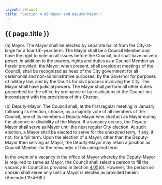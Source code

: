 ```yaml
---
layout: default 
title: "Section 4.03 Mayor and Deputy-Mayor."
---
```


{{ page.title }}
----------------

​(a) Mayor. The Mayor shall be elected by separate ballot from the
City-at-large for a four (4)-year term. The Mayor shall be a Council
Member and have the right to vote on all issues before the Council, but
shall have no veto power. In addition to the powers, rights and duties
as a Council Member as herein provided, the Mayor, when present, shall
preside at meetings of the Council, shall be recognized as head of the
City government for all ceremonial and non-administrative purposes, by
the Governor for purposes of military law, and by the Courts for civil
process involving the City. The Mayor shall have judicial powers. The
Mayor shall perform all other duties prescribed for the office by
ordinance or by resolutions of the Council not inconsistent with the
provisions of this Charter.

​(b) Deputy-Mayor. The Council shall, at the first regular meeting in
January following its election, choose, by a majority vote of all
members of the Council, one of its members a Deputy-Mayor who shall act
as Mayor during the absence or disability of the Mayor. If a vacancy
occurs, the Deputy-Mayor shall serve as Mayor until the next regular
City election. At such election, a Mayor shall be elected to serve for
the unexpired term, if any; if not, for a full term. Upon the election
of a Mayor, other than the Deputy-Mayor then serving as Mayor, the
Deputy-Mayor may retain a position as Council Member for the remainder
of his unexpired term.

In the event of a vacancy in the office of Mayor whereby the
Deputy-Mayor is required to serve as Mayor, the Council shall select a
person to fill the vacancy in Council as provided in Section
[4.05](1353af4e.html)(d). However, the person so chosen shall serve only
until a Mayor is elected as provided herein. (Amended 11-4-08.)
